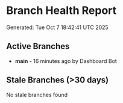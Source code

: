 # Branch Health Report
Generated: Tue Oct  7 18:42:41 UTC 2025

## Active Branches
- **main** - 16 minutes ago by Dashboard Bot

## Stale Branches (>30 days)
No stale branches found
